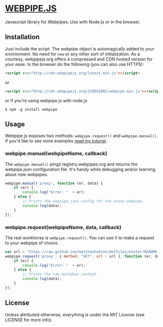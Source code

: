 # [WEBPIPE.JS](http://www.matthewghudson.com/projects/webpipe.js/)

Javascript library for Webpipes. Use with Node.js or in the browser.

## Installation

Just include the script. The webpipe object is automagically added to your environment. No need for `new` or any other sort of initialization. As a courtesy, webpipejs.org offers a compressed and CDN hosted version for your ease. In the browser do the following (you can also use HTTPS):

``` html
<script src="http://cdn.webpipejs.org/latest.min.js"></script>
``` 

or 

``` html
<script src="http://cdn.webpipejs.org/{VERSION}/webpipe.min.js"></script>
```

or if you're using webpipe.js with node.js

	$ npm -g install webpipe 

## Usage

Webpipe.js exposes two methods: `webpipe.request()` and `webpipe.manual()`. If you'd like to see more examples [read my tutorial](http://www.matthewghudson.com/projects/webpipe.js/).

### webpipe.manual(webpipeName, callback)

The `webpipe.manual()` pings registry.webpipes.org and returns the webpipe.json  configuration file. It's handy while debugging and/or learning about new webpipes.

``` javascript
webpipe.manual('proxy', function (er, data) {
	if (er) {
		console.log("Error: "  + er);
	} else {
		// Prints the webpipe.json config for the proxy webpipe.
		console.log(data);
	}
});
``` 

### webpipe.request(webpipeName, data, callback)

The real workhorse is `webpipe.request()`. You can use it to make a request to your webpipe of choice.

``` javascript
var url = "https://raw.github.com/matthewhudson/dotfiles/master/README.md";
webpipe.request('proxy', { method: "GET", url : url }, function (er, data) {
	if (er) {
		console.log("Error: "  + er);
	} else {
		// Prints the raw markdown content.
		console.log(data);
	}
});
``` 

## License

Unless attributed otherwise, everything is under the MIT License (see LICENSE for more info).
